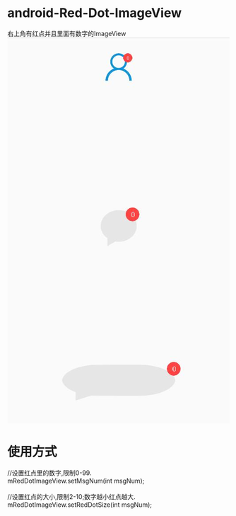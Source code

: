# android-Red-Dot-ImageView
右上角有红点并且里面有数字的ImageView<br>
![image](https://github.com/a617770432/android-Red-Dot-ImageView/blob/master/screenshots/example.jpg?raw=true)
# 使用方式
//设置红点里的数字,限制0-99.<br>
mRedDotImageView.setMsgNum(int msgNum);<br>
<br>
//设置红点的大小,限制2-10;数字越小红点越大.<br>
mRedDotImageView.setRedDotSize(int msgNum); <br>
